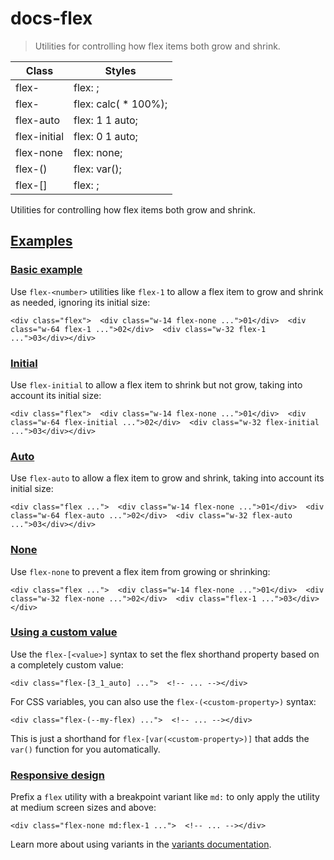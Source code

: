 # docs-flex

> Utilities for controlling how flex items both grow and shrink.

| Class                    | Styles                         |
| ------------------------ | ------------------------------ |
| flex-<number>            | flex: <number>;                |
| flex-<fraction>          | flex: calc(<fraction> * 100%); |
| flex-auto                | flex: 1 1 auto;                |
| flex-initial             | flex: 0 1 auto;                |
| flex-none                | flex: none;                    |
| flex-(<custom-property>) | flex: var(<custom-property>);  |
| flex-[<value>]           | flex: <value>;                 |

Utilities for controlling how flex items both grow and shrink.

## [Examples](#examples)

### [Basic example](#basic-example)

Use `flex-<number>` utilities like `flex-1` to allow a flex item to grow and shrink as needed, ignoring its initial size:

    <div class="flex">  <div class="w-14 flex-none ...">01</div>  <div class="w-64 flex-1 ...">02</div>  <div class="w-32 flex-1 ...">03</div></div>

### [Initial](#initial)

Use `flex-initial` to allow a flex item to shrink but not grow, taking into account its initial size:

    <div class="flex">  <div class="w-14 flex-none ...">01</div>  <div class="w-64 flex-initial ...">02</div>  <div class="w-32 flex-initial ...">03</div></div>

### [Auto](#auto)

Use `flex-auto` to allow a flex item to grow and shrink, taking into account its initial size:

    <div class="flex ...">  <div class="w-14 flex-none ...">01</div>  <div class="w-64 flex-auto ...">02</div>  <div class="w-32 flex-auto ...">03</div></div>

### [None](#none)

Use `flex-none` to prevent a flex item from growing or shrinking:

    <div class="flex ...">  <div class="w-14 flex-none ...">01</div>  <div class="w-32 flex-none ...">02</div>  <div class="flex-1 ...">03</div></div>

### [Using a custom value](#using-a-custom-value)

Use the `flex-[<value>]` syntax to set the flex shorthand property based on a completely custom value:

    <div class="flex-[3_1_auto] ...">  <!-- ... --></div>

For CSS variables, you can also use the `flex-(<custom-property>)` syntax:

    <div class="flex-(--my-flex) ...">  <!-- ... --></div>

This is just a shorthand for `flex-[var(<custom-property>)]` that adds the `var()` function for you automatically.

### [Responsive design](#responsive-design)

Prefix a `flex` utility with a breakpoint variant like `md:` to only apply the utility at medium screen sizes and above:

    <div class="flex-none md:flex-1 ...">  <!-- ... --></div>

Learn more about using variants in the [variants documentation](/docs/hover-focus-and-other-states).
